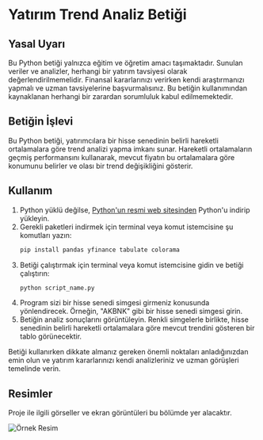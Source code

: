 # Yatırım Trend Analiz Betiği

## Yasal Uyarı
Bu Python betiği yalnızca eğitim ve öğretim amacı taşımaktadır. Sunulan veriler ve analizler, herhangi bir yatırım tavsiyesi olarak değerlendirilmemelidir. Finansal kararlarınızı verirken kendi araştırmanızı yapmalı ve uzman tavsiyelerine başvurmalısınız. Bu betiğin kullanımından kaynaklanan herhangi bir zarardan sorumluluk kabul edilmemektedir.

## Betiğin İşlevi
Bu Python betiği, yatırımcılara bir hisse senedinin belirli hareketli ortalamalara göre trend analizi yapma imkanı sunar. Hareketli ortalamaların geçmiş performansını kullanarak, mevcut fiyatın bu ortalamalara göre konumunu belirler ve olası bir trend değişikliğini gösterir.

## Kullanım
1. Python yüklü değilse, [Python'un resmi web sitesinden](https://www.python.org/downloads/) Python'u indirip yükleyin.
2. Gerekli paketleri indirmek için terminal veya komut istemcisine şu komutları yazın:
    ```bash
    pip install pandas yfinance tabulate colorama
    ```
3. Betiği çalıştırmak için terminal veya komut istemcisine gidin ve betiği çalıştırın:
    ```bash
    python script_name.py
    ```
4. Program sizi bir hisse senedi simgesi girmeniz konusunda yönlendirecek. Örneğin, "AKBNK" gibi bir hisse senedi simgesi girin.
5. Betiğin analiz sonuçlarını görüntüleyin. Renkli simgelerle birlikte, hisse senedinin belirli hareketli ortalamalara göre mevcut trendini gösteren bir tablo görünecektir.

Betiği kullanırken dikkate almanız gereken önemli noktaları anladığınızdan emin olun ve yatırım kararlarınızı kendi analizleriniz ve uzman görüşleri temelinde verin.

## Resimler
Proje ile ilgili görseller ve ekran görüntüleri bu bölümde yer alacaktır.

![Örnek Resim](https://i.imgur.com/HxsCfuO.png)

